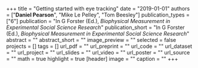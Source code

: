 +++
title = "Getting started with eye tracking"
date = "2019-01-01"
authors = ["__Daniel Pearson__", "Mike Le Pelley", "Tom Beesley"]
publication_types = ["6"]
publication = "In G Forster (Ed.), *Biophysical Measurement in Experimental Social Science Research*"
publication_short = "In G Forster (Ed.), *Biophysical Measurement in Experimental Social Science Research*"
abstract = ""
abstract_short = ""
image_preview = ""
selected = false
projects = []
tags = []
url_pdf = ""
url_preprint = ""
url_code = ""
url_dataset = ""
url_project = ""
url_slides = ""
url_video = ""
url_poster = ""
url_source = ""
math = true
highlight = true
[header]
image = ""
caption = ""
+++
